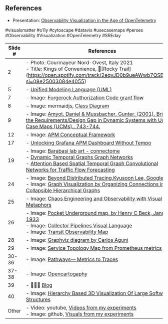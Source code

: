 ## References

- Presentation: [Observability Visualization in the Age of OpenTelemetry](https://github.com/open-cartography/.github/blob/main/visual-semantics/SREday%2023%20-%20Observability%20Visualization%20in%20the%20Age%20of%20OpenTelemetry.pdf)

#visualsmatter #o11y #cytoscape #datavis #usecasemaps #perses #Observability #Visualization #OpenTelemetry #SREday 

| **Slide #** | **References** |
| --- | --- |
| 2 | - Photo: Courmayeur Nord-Ovest, Italy 2021<br>- Title: Kings of Convenience, 🎼[Rocky Trail] (https://open.spotify.com/track/2eqvJD0b9ueAWwb7QSBGCW?si=08e25003084e4055) |
| 5 | - [Unified Modeling Language (UML)](https://en.wikipedia.org/wiki/Unified_Modeling_Language) |
| 7 | - Image: [Forgerock Authorization Code grant flow](https://backstage.forgerock.com/docs/am/7/oidc1-guide/openid-connect-authorization-code-flow.html) |
| 8 | - Image: mermaidjs, [Class Diagram](https://github.com/mermaidjs/mermaidjs.github.io/blob/master/classDiagram.md) |
| 9 | - Image: [Amyot, Daniel & Mussbacher, Gunter. (2001). Bridging the Requirements/Design Gap in Dynamic Systems with Use Case Maps (UCMs).. 743-744. ](https://www.researchgate.net/publication/221554396_Bridging_the_RequirementsDesign_Gap_in_Dynamic_Systems_with_Use_Case_Maps_UCMs) |
| 12 | - Image: [APM Conceptual Framework](https://en.m.wikipedia.org/wiki/File:APM_Conceptual_Framework.jpg) |
| 17 | - [Unlocking Grafana APM Dashboard Without Tempo](https://tractatus.one/unlocking-tempo-apm-dashboard-without-tempo-fcbb0f433998) |
| 19 | - Image: [Barabasi lab art - connectome](https://barabasilab.com/art/work/connectome)<br>- [Dynamic Temporal Graphs Graph Networks](https://towardsdatascience.com/temporal-graph-networks-ab8f327f2efe)<br>- [Attention Based Spatial Temporal Graph Convolutional Networks for Traffic Flow Forecasting](https://paperswithcode.com/dataset/pemsd8) |
| 24 | - Image: [Beyond Distributed Tracing,Kyusoon Lee, Google](https://www.usenix.org/conference/srecon22americas/presentation/lee)<br>- Image: [Graph Visualization by Organizing Connections in Collapsible Hierarchical Graphs](https://www.tdcommons.org/dpubs_series/2996/) |
| 25 | - Image: [Chaos Engineering and Observability with Visual Metaphors](https://www.infoq.com/articles/chaos-engineering-observability-visual-metaphors/) |
| 26 | - Image: [Pocket Underground map, by Henry C Beck, January 1933](https://www.ltmuseum.co.uk/system/files/styles/collection_item_component_600_px_wide/private/collection_item/i0000t2u_6.jpg?itok=Q4GosPr2)<br>- Image: [Collector Pipelines Visual Language](https://tractatus.one/collector-pipelinesvisual-language-26f950c8d22)<br>- Image: [Transit Observability Map](https://tractatus.one/transit-observability-map-e73c61a9b9e0)|
| 28 | - Image: [Graphviz diagram by Carlos Aguni](https://crashlaker.github.io/d3js-static/tt/graphviz-test/demo000-fdemo000-fix.html) |
| 29 | - Image: [Service Topology Map from Prometheus metrics](https://tractatus.one/shahmaran-20a9f1678) |
| 30-36 | - Image: [Pathways— Metrics to Traces](https://tractatus.one/pathways-metrics-to-traces-55a7d6c8682a) |
| 37-38 | - Image: [Opencartogaphy](https://tractatus.one/on-the-road-again-84091e77782a) |
| 39 | - 👨🏻‍💻 [Blog](https://tractatus.one/) |
| 40 | - Image: [Hierarchy Based 3D Visualization Of Large Software Structures](https://www.youtube.com/watch?v=-PKW24-vpvk) |
| Other | - Video: youtube, [Videos from my experiments](https://www.youtube.com/channel/UCN9bF9MyhmzFDSbGPZQ98lg)<br>- Image: github, [Visuals from my experiments](https://github.com/open-cartography/.github/tree/main/footsteps) |
